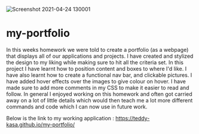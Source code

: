![Screenshot 2021-04-24 130001](https://user-images.githubusercontent.com/78364275/115947861-24710580-a4fd-11eb-9e4c-eb7f48fd0fb8.png)
# my-portfolio
In this weeks homework we were told to create a portfolio (as a webpage) that displays all of our applications and projects. I have created and stylized the design to my liking while making sure to hit all the criteria set. In this project I have learnt how to position content and boxes to where I'd like. I have also learnt how to create a functional nav bar, and clickable pictures. I have added hover effects over the images to give colour on hover. I have made sure to add more comments in my CSS to make it easier to read and follow. In general I enjoyed working on this homework and often got carried away on a lot of little details which would then teach me a lot more different commands and code which I can now use in future work.

Below is the link to my working application : https://teddy-kasa.github.io/my-portfolio/

